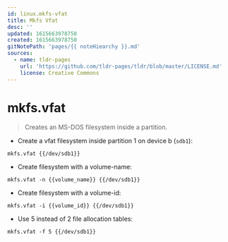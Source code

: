 ```yaml
---
id: linux.mkfs-vfat
title: Mkfs Vfat
desc: ''
updated: 1615663978750
created: 1615663978750
gitNotePath: 'pages/{{ noteHiearchy }}.md'
sources:
  - name: tldr-pages
    url: 'https://github.com/tldr-pages/tldr/blob/master/LICENSE.md'
    license: Creative Commons
---
```

# mkfs.vfat

> Creates an MS-DOS filesystem inside a partition.

- Create a vfat filesystem inside partition 1 on device b (`sdb1`):

`mkfs.vfat {{/dev/sdb1}}`

- Create filesystem with a volume-name:

`mkfs.vfat -n {{volume_name}} {{/dev/sdb1}}`

- Create filesystem with a volume-id:

`mkfs.vfat -i {{volume_id}} {{/dev/sdb1}}`

- Use 5 instead of 2 file allocation tables:

`mkfs.vfat -f 5 {{/dev/sdb1}}`

